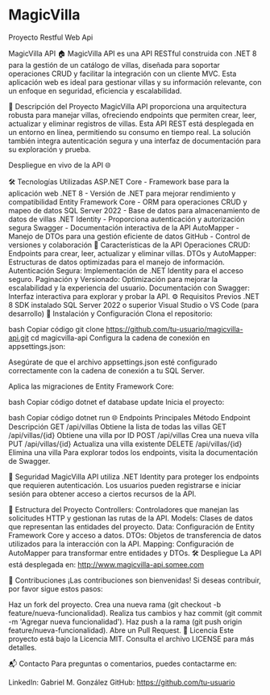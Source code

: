 # MagicVilla
Proyecto Restful Web Api

MagicVilla API 🏠
MagicVilla API es una API RESTful construida con .NET 8 para la gestión de un catálogo de villas, diseñada para soportar operaciones CRUD y facilitar la integración con un cliente MVC. Esta aplicación web es ideal para gestionar villas y su información relevante, con un enfoque en seguridad, eficiencia y escalabilidad.

🚀 Descripción del Proyecto
MagicVilla API proporciona una arquitectura robusta para manejar villas, ofreciendo endpoints que permiten crear, leer, actualizar y eliminar registros de villas. Esta API REST está desplegada en un entorno en línea, permitiendo su consumo en tiempo real. La solución también integra autenticación segura y una interfaz de documentación para su exploración y prueba.

Despliegue en vivo de la API 🌐

🛠 Tecnologías Utilizadas
ASP.NET Core - Framework base para la aplicación web
.NET 8 - Versión de .NET para mejorar rendimiento y compatibilidad
Entity Framework Core - ORM para operaciones CRUD y mapeo de datos
SQL Server 2022 - Base de datos para almacenamiento de datos de villas
.NET Identity - Proporciona autenticación y autorización segura
Swagger - Documentación interactiva de la API
AutoMapper - Manejo de DTOs para una gestión eficiente de datos
GitHub - Control de versiones y colaboración
📄 Características de la API
Operaciones CRUD: Endpoints para crear, leer, actualizar y eliminar villas.
DTOs y AutoMapper: Estructuras de datos optimizadas para el manejo de información.
Autenticación Segura: Implementación de .NET Identity para el acceso seguro.
Paginación y Versionado: Optimización para mejorar la escalabilidad y la experiencia del usuario.
Documentación con Swagger: Interfaz interactiva para explorar y probar la API.
⚙️ Requisitos Previos
.NET 8 SDK instalado
SQL Server 2022 o superior
Visual Studio o VS Code (para desarrollo)
📝 Instalación y Configuración
Clona el repositorio:

bash
Copiar código
git clone https://github.com/tu-usuario/magicvilla-api.git
cd magicvilla-api
Configura la cadena de conexión en appsettings.json:

Asegúrate de que el archivo appsettings.json esté configurado correctamente con la cadena de conexión a tu SQL Server.

Aplica las migraciones de Entity Framework Core:

bash
Copiar código
dotnet ef database update
Inicia el proyecto:

bash
Copiar código
dotnet run
🌐 Endpoints Principales
Método	Endpoint	Descripción
GET	/api/villas	Obtiene la lista de todas las villas
GET	/api/villas/{id}	Obtiene una villa por ID
POST	/api/villas	Crea una nueva villa
PUT	/api/villas/{id}	Actualiza una villa existente
DELETE	/api/villas/{id}	Elimina una villa
Para explorar todos los endpoints, visita la documentación de Swagger.

🔐 Seguridad
MagicVilla API utiliza .NET Identity para proteger los endpoints que requieren autenticación. Los usuarios pueden registrarse e iniciar sesión para obtener acceso a ciertos recursos de la API.

📂 Estructura del Proyecto
Controllers: Controladores que manejan las solicitudes HTTP y gestionan las rutas de la API.
Models: Clases de datos que representan las entidades del proyecto.
Data: Configuración de Entity Framework Core y acceso a datos.
DTOs: Objetos de transferencia de datos utilizados para la interacción con la API.
Mapping: Configuración de AutoMapper para transformar entre entidades y DTOs.
🛠 Despliegue
La API está desplegada en: http://www.magicvilla-api.somee.com

👥 Contribuciones
¡Las contribuciones son bienvenidas! Si deseas contribuir, por favor sigue estos pasos:

Haz un fork del proyecto.
Crea una nueva rama (git checkout -b feature/nueva-funcionalidad).
Realiza tus cambios y haz commit (git commit -m 'Agregar nueva funcionalidad').
Haz push a la rama (git push origin feature/nueva-funcionalidad).
Abre un Pull Request.
📄 Licencia
Este proyecto está bajo la Licencia MIT. Consulta el archivo LICENSE para más detalles.

📬 Contacto
Para preguntas o comentarios, puedes contactarme en:

LinkedIn: Gabriel M. González
GitHub: https://github.com/tu-usuario
